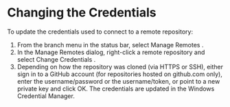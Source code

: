 ﻿# Changing the Credentials

To update the credentials used to connect to a remote repository:

1. From the branch menu in the status bar, select Manage Remotes .
2. In the Manage Remotes dialog, right-click a remote repository and select Change Credentials .
3. Depending on how the repository was cloned (via HTTPS or SSH), either sign in to a GitHub account (for repositories hosted on github.com only), enter the username/password or the username/token, or point to a new private key and click OK. The credentials are updated in the Windows Credential Manager.
